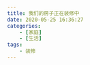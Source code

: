 ```yaml
---
title: 我们的房子正在装修中
date: 2020-05-25 16:36:27
categories:
    - [家庭]
    - [生活]
tags:
    - 装修
---
```

